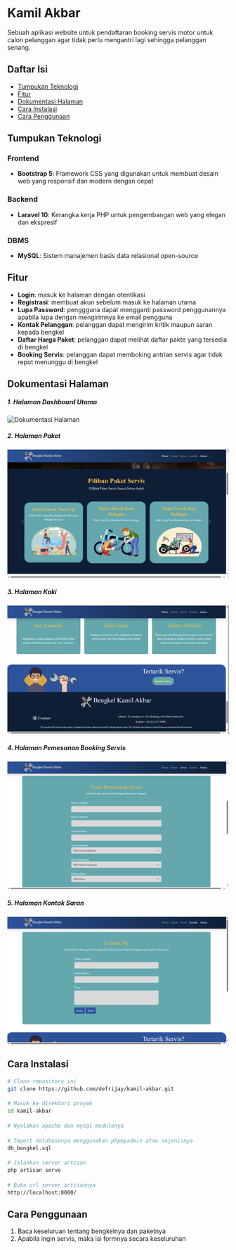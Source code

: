 # Kamil Akbar
Sebuah aplikasi website untuk pendaftaran booking servis motor untuk calon pelanggan agar tidak perlu mengantri lagi sehingga pelanggan senang.


## Daftar Isi
- [Tumpukan Teknologi](#tumpukan-teknologi)
- [Fitur](#fitur)
- [Dokumentasi Halaman](#dokumentasi-halaman)
- [Cara Instalasi](#cara-instalasi)
- [Cara Penggunaan](#cara-penggunaan)

## Tumpukan Teknologi
### Frontend
- **Bootstrap 5**: Framework CSS yang digunakan untuk membuat desain web yang responsif dan modern dengan cepat

### Backend
- **Laravel 10**: Kerangka kerja PHP untuk pengembangan web yang elegan dan ekspresif

### DBMS
- **MySQL**: Sistem manajemen basis data relasional open-source

## Fitur
- **Login**: masuk ke halaman dengan otentikasi
- **Registrasi**: membuat akun sebelum masuk ke halaman utama
- **Lupa Password**: penggguna dapat mengganti password penggunannya apabila lupa dengan mengirimnya ke email pengguna
- **Kontak Pelanggan**: pelanggan dapat mengirim kritik maupun saran kepada bengkel
- **Daftar Harga Paket**: pelanggan dapat melihat daftar pakte yang tersedia di bengkel
- **Booking Servis**: pelanggan dapat memboking antrian servis agar tidak repot menunggu di bengkel


## Dokumentasi Halaman
##### 1. Halaman Dashboard Utama
![Dokumentasi Halaman](public/Documentation/Documentation.png)
##### 2. Halaman Paket
![Dokumentasi Halaman](public/Documentation/Documentation2.png)
##### 3. Halaman Kaki
![Dokumentasi Halaman](public/Documentation/Documentation3.png)
##### 4. Halaman Pemesanan Booking Servis
![Dokumentasi Halaman](public/Documentation/Documentation4.png)
##### 5. Halaman Kontak Saran
![Dokumentasi Halaman](public/Documentation/Documentation5.png)

## Cara Instalasi
```bash
# Clone repository ini
git clone https://github.com/defrijay/kamil-akbar.git

# Masuk ke direktori proyek
cd kamil-akbar

# Nyalakan apache dan mysql modulenya

# Import databasenya menggunakan phpmyadmin atau sejenisnya
db_bengkel.sql

# Jalankan server artisan
php artisan serve

# Buka url server artisannya
http://localhost:8000/

```

## Cara Penggunaan
1. Baca keseluruan tentang bengkelnya dan paketnya
2. Apabila ingin servis, maka isi formnya secara keseluruhan